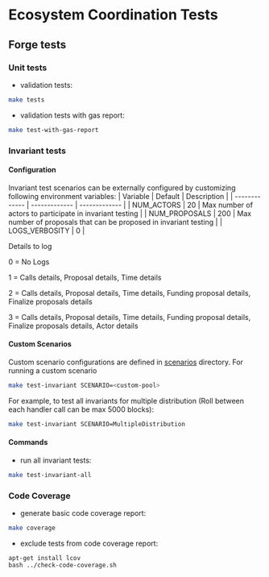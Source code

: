 # Ecosystem Coordination Tests
## Forge tests
### Unit tests
- validation tests:
```bash
make tests
```
- validation tests with gas report:
```bash
make test-with-gas-report
```

### Invariant tests
#### Configuration
Invariant test scenarios can be externally configured by customizing following environment variables:
| Variable | Default | Description |
| ------------- | ------------- | ------------- |
| NUM_ACTORS  | 20 | Max number of actors to participate in invariant testing |
| NUM_PROPOSALS  | 200 | Max number of proposals that can be proposed in invariant testing |
| LOGS_VERBOSITY | 0 | <p> Details to log <p> 0 = No Logs <p> 1 =  Calls details, Proposal details, Time details <p> 2 = Calls details, Proposal details, Time details, Funding proposal details, Finalize proposals details <p> 3 = Calls details, Proposal details, Time details, Funding proposal details, Finalize proposals details, Actor details

#### Custom Scenarios

Custom scenario configurations are defined in [scenarios](forge/invariants/scenarios/) directory.
For running a custom scenario
```bash
make test-invariant SCENARIO=<custom-pool>
```
For example, to test all invariants for multiple distribution (Roll between each handler call can be max 5000 blocks):
```bash
make test-invariant SCENARIO=MultipleDistribution
```

#### Commands
- run all invariant tests:
```bash
make test-invariant-all
```

### Code Coverage
- generate basic code coverage report:
```bash
make coverage
```
- exclude tests from code coverage report:
```
apt-get install lcov
bash ../check-code-coverage.sh
```
